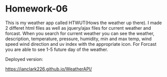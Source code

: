 # Homework-06

This is my weather app called HTWUT(Hows the weather up there). I made 2 differet html files as well as jquery/ajax files for current weather and forcast. When you search for current weather you can see the weather, description, temperature, pressure, humidity, min and max temp, wind speed  wind direction and uv index with the appropriate icon. For Forcast you are able to see 1-5 future day of the weather.

Deployed version:

https://ianclark226.github.io/WeatherAPI/